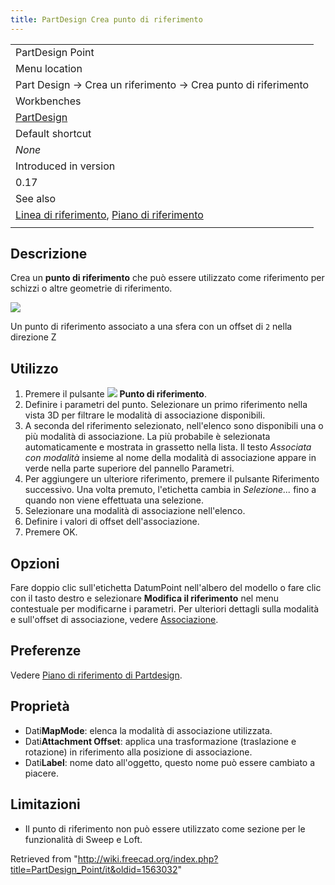 ```yaml
---
title: PartDesign Crea punto di riferimento
---
```

|  |
| --- |
| PartDesign Point |
| Menu location |
| Part Design → Crea un riferimento → Crea punto di riferimento |
| Workbenches |
| [PartDesign](/PartDesign_Workbench/it "PartDesign Workbench/it") |
| Default shortcut |
| *None* |
| Introduced in version |
| 0.17 |
| See also |
| [Linea di riferimento](/PartDesign_Line/it "PartDesign Line/it"), [Piano di riferimento](/PartDesign_Plane/it "PartDesign Plane/it") |
|  |

## Descrizione

Crea un **punto di riferimento** che può essere utilizzato come riferimento per schizzi o altre geometrie di riferimento.

![](/images/DatumPoint.png)

Un punto di riferimento associato a una sfera con un offset di `2` nella direzione Z

## Utilizzo

1. Premere il pulsante ![](/images/PartDesign_Point.svg) **Punto di riferimento**.
2. Definire i parametri del punto. Selezionare un primo riferimento nella vista 3D per filtrare le modalità di associazione disponibili.
3. A seconda del riferimento selezionato, nell'elenco sono disponibili una o più modalità di associazione. La più probabile è selezionata automaticamente e mostrata in grassetto nella lista. Il testo *Associata con modalità* insieme al nome della modalità di associazione appare in verde nella parte superiore del pannello Parametri.
4. Per aggiungere un ulteriore riferimento, premere il pulsante Riferimento successivo. Una volta premuto, l'etichetta cambia in *Selezione...* fino a quando non viene effettuata una selezione.
5. Selezionare una modalità di associazione nell'elenco.
6. Definire i valori di offset dell'associazione.
7. Premere OK.

## Opzioni

Fare doppio clic sull'etichetta DatumPoint nell'albero del modello o fare clic con il tasto destro e selezionare **Modifica il riferimento** nel menu contestuale per modificarne i parametri. Per ulteriori dettagli sulla modalità e sull'offset di associazione, vedere [Associazione](/Part_EditAttachment/it "Part EditAttachment/it").

## Preferenze

Vedere [Piano di riferimento di Partdesign](/PartDesign_Plane/it#Preferenze "PartDesign Plane/it").

## Proprietà

* Dati**MapMode**: elenca la modalità di associazione utilizzata.
* Dati**Attachment Offset**: applica una trasformazione (traslazione e rotazione) in riferimento alla posizione di associazione.
* Dati**Label**: nome dato all'oggetto, questo nome può essere cambiato a piacere.

## Limitazioni

* Il punto di riferimento non può essere utilizzato come sezione per le funzionalità di Sweep e Loft.

Retrieved from "<http://wiki.freecad.org/index.php?title=PartDesign_Point/it&oldid=1563032>"